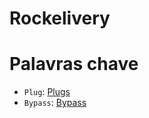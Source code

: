 # Rockelivery

# Palavras chave
- `Plug`: [Plugs](https://hexdocs.pm/plug/Plug.Router.html)
- `Bypass`: [Bypass](https://elixirschool.com/pt/lessons/testing/bypass)
